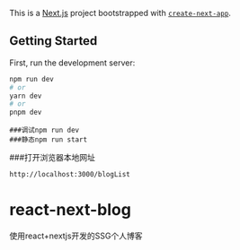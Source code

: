 This is a [Next.js](https://nextjs.org/) project bootstrapped with [`create-next-app`](https://github.com/vercel/next.js/tree/canary/packages/create-next-app).

## Getting Started

First, run the development server:

```bash
npm run dev
# or
yarn dev
# or
pnpm dev
```

```
###调试npm run dev
###静态npm run start
```
###打开浏览器本地网址
```
http://localhost:3000/blogList
```

# react-next-blog
使用react+nextjs开发的SSG个人博客
